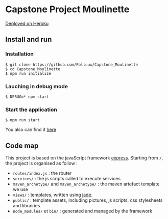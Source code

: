 # Capstone Project Moulinette
[Deployed on Heroku](http://capstone-moulinette.herokuapp.com/)

## Install and run

### Installation 
```
$ git clone https://github.com/Polluux/Capstone_Moulinette
$ cd Capstone_Moulinette
$ npm run initialize
```

### Lauching in debug mode
```
$ DEBUG=* npm start
```

### Start the application
```
$ npm run start
```
You also can find it [here](http://capstone-moulinette.herokuapp.com/) 

## Code map
This project is based on the javaScript framework [express](http://www.expressjs.com). 
Starting from `/`, the project is organised as follow :
 - `routes/index.js` : the router
 - `services/` : the js scripts called to execute services
 - `maven_archetype/` and `maven_archetype/` : the maven artefact template we use
 - `views/` : templates, written using [jade](http://jade-lang.com/). 
 - `public/` : template assets, including pictures, js scripts, css stylesheets and librairies
 - `node_modules/` et  `bin/` : generated and managed by the framework  

